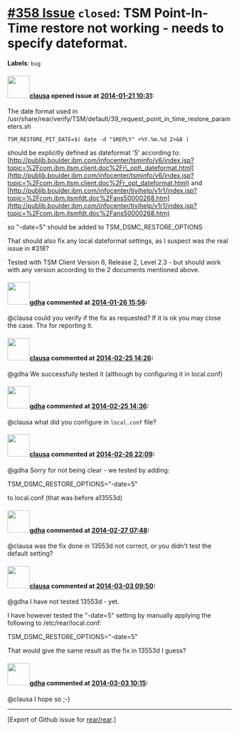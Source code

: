 [\#358 Issue](https://github.com/rear/rear/issues/358) `closed`: TSM Point-In-Time restore not working - needs to specify dateformat.
=====================================================================================================================================

**Labels**: `bug`

#### <img src="https://avatars.githubusercontent.com/u/432453?v=4" width="50">[clausa](https://github.com/clausa) opened issue at [2014-01-21 10:31](https://github.com/rear/rear/issues/358):

The date format used in
/usr/share/rear/verify/TSM/default/39\_request\_point\_in\_time\_restore\_parameters.sh

    TSM_RESTORE_PIT_DATE=$( date -d "$REPLY" +%Y.%m.%d 2>&8 )

should be explicitly defined as dateformat '5' according to:
[http://publib.boulder.ibm.com/infocenter/tsminfo/v6/index.jsp?topic=%2Fcom.ibm.itsm.client.doc%2Fr\_opt\_dateformat.html](http://publib.boulder.ibm.com/infocenter/tsminfo/v6/index.jsp?topic=%2Fcom.ibm.itsm.client.doc%2Fr_opt_dateformat.html)
and  
[http://publib.boulder.ibm.com/infocenter/tivihelp/v1r1/index.jsp?topic=%2Fcom.ibm.itsmfdt.doc%2Fans50000268.htm](http://publib.boulder.ibm.com/infocenter/tivihelp/v1r1/index.jsp?topic=%2Fcom.ibm.itsmfdt.doc%2Fans50000268.htm)

so "-date=5" should be added to TSM\_DSMC\_RESTORE\_OPTIONS

That should also fix any local dateformat settings, as I suspect was the
real issue in \#318?

Tested with TSM Client Version 6, Release 2, Level 2.3 - but should work
with any version according to the 2 documents mentioned above.

#### <img src="https://avatars.githubusercontent.com/u/888633?u=cdaeb31efcc0048d3619651aa18dd4b76e636b21&v=4" width="50">[gdha](https://github.com/gdha) commented at [2014-01-26 15:56](https://github.com/rear/rear/issues/358#issuecomment-33320090):

@clausa could you verify if the fix as requested? If it is ok you may
close the case. Thx for reporting it.

#### <img src="https://avatars.githubusercontent.com/u/432453?v=4" width="50">[clausa](https://github.com/clausa) commented at [2014-02-25 14:26](https://github.com/rear/rear/issues/358#issuecomment-36011890):

@gdha We successfully tested it (although by configuring it in
local.conf)

#### <img src="https://avatars.githubusercontent.com/u/888633?u=cdaeb31efcc0048d3619651aa18dd4b76e636b21&v=4" width="50">[gdha](https://github.com/gdha) commented at [2014-02-25 14:36](https://github.com/rear/rear/issues/358#issuecomment-36012988):

@clausa what did you configure in `local.conf` file?

#### <img src="https://avatars.githubusercontent.com/u/432453?v=4" width="50">[clausa](https://github.com/clausa) commented at [2014-02-26 22:09](https://github.com/rear/rear/issues/358#issuecomment-36183808):

@gdha Sorry for not being clear - we tested by adding:

TSM\_DSMC\_RESTORE\_OPTIONS="-date=5"

to local.conf (that was before a13553d)

#### <img src="https://avatars.githubusercontent.com/u/888633?u=cdaeb31efcc0048d3619651aa18dd4b76e636b21&v=4" width="50">[gdha](https://github.com/gdha) commented at [2014-02-27 07:48](https://github.com/rear/rear/issues/358#issuecomment-36218347):

@clausa was the fix done in 13553d not correct, or you didn't test the
default setting?

#### <img src="https://avatars.githubusercontent.com/u/432453?v=4" width="50">[clausa](https://github.com/clausa) commented at [2014-03-03 09:50](https://github.com/rear/rear/issues/358#issuecomment-36494935):

@gdha I have not tested 13553d - yet.

I have however tested the "-date=5" setting by manually applying the
following to /etc/rear/local.conf:

TSM\_DSMC\_RESTORE\_OPTIONS="-date=5"

That would give the same result as the fix in 13553d I guess?

#### <img src="https://avatars.githubusercontent.com/u/888633?u=cdaeb31efcc0048d3619651aa18dd4b76e636b21&v=4" width="50">[gdha](https://github.com/gdha) commented at [2014-03-03 10:15](https://github.com/rear/rear/issues/358#issuecomment-36496672):

@clausa I hope so ;-)

------------------------------------------------------------------------

\[Export of Github issue for
[rear/rear](https://github.com/rear/rear).\]
